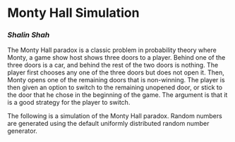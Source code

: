 <h1>Monty Hall Simulation</h1>
<i><h3>Shalin Shah</h3></i>
<p>
The Monty Hall paradox is a classic problem in probability theory where Monty, a game show host shows three doors to a player. Behind one of the three doors is a car, and behind the rest of the two doors is nothing. The player first chooses any one of the three doors but does not open it. Then, Monty opens one of the remaining doors that is non-winning. The player is then given an option to switch to the remaining unopened door, or stick to the door that he chose in the beginning of the game. The argument is that it is a good strategy for the player to switch. 

The following is a simulation of the Monty Hall paradox. Random numbers are generated using the default uniformly distributed random number generator.</p>

